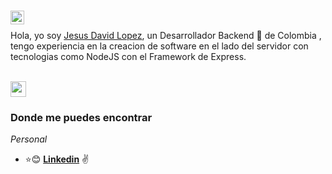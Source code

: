 ###  


<a href="https://www.linkedin.com/in/hebertdev/">
  <img align="left" alt="hebertdev1 LinkdeIN" width="22px" src="https://cdn.jsdelivr.net/npm/simple-icons@v3/icons/linkedin.svg" />
</a>





<br />

Hola, yo soy [Jesus David Lopez](https://hebertdev.tk/), un Desarrollador Backend 🚀 de Colombia , tengo experiencia en la creacion de software en el lado del servidor con tecnologias como  NodeJS con el Framework de Express.
<br />
<br />

<img src="https://static.wixstatic.com/media/669128_ec1c7a78e9694aec8a07c2e48b292ae1~mv2.gif" width="25px">


### Donde me puedes encontrar

_Personal_

- :star::blush:  **[Linkedin](https://www.linkedin.com/in/jes%C3%BAs-david-betancourth-lopez-1165b9229/)** :v:
